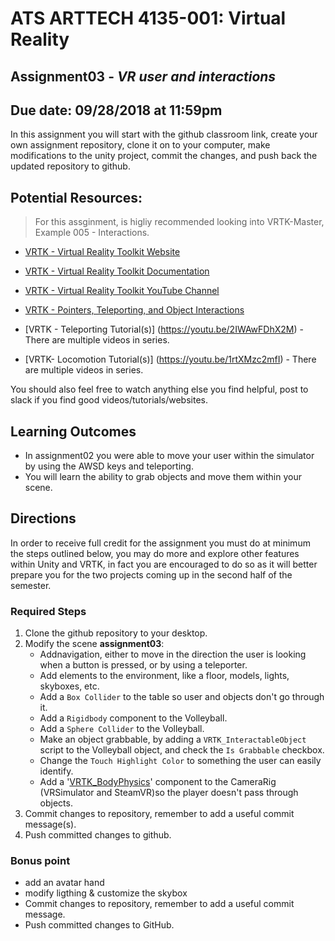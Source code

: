 # ATS ARTTECH 4135-001: Virtual Reality
## Assignment03 - *VR user and interactions* 
## Due date: 09/28/2018 at 11:59pm

In this assignment you will start with the github classroom link, create your own assignment repository, clone it on to your computer, make modifications to the unity project, commit the changes, and push back the updated repository to github.

## Potential Resources:
> For this assginment, is higliy recommended looking into  VRTK-Master, Example 005 - Interactions.

- [VRTK - Virtual Reality Toolkit Website](https://vrtoolkit.readme.io)
- [VRTK - Virtual Reality Toolkit Documentation](https://vrtoolkit.readme.io/docs)
- [VRTK - Virtual Reality Toolkit YouTube Channel](https://www.youtube.com/channel/UCWRk-LEMUNoZxUmY1wO7DBQ)

- [VRTK - Pointers, Teleporting, and Object Interactions](https://youtu.be/sW9lxEUXfe8)
- [VRTK - Teleporting Tutorial(s)] (https://youtu.be/2IWAwFDhX2M) - There are multiple videos in series.
- [VRTK- Locomotion Tutorial(s)] (https://youtu.be/1rtXMzc2mfI) - There are multiple videos in series.

You should also feel free to watch anything else you find helpful, post to slack if you find good videos/tutorials/websites.

## Learning Outcomes
- In assignment02 you were able to move your user within the simulator by using the AWSD keys and teleporting.
- You will learn the ability to grab objects and move them within your scene.

## Directions
In order to receive full credit for the assignment you must do at minimum the steps outlined below, you may do more and explore other features within Unity and VRTK, in fact you are encouraged to do so as it will better prepare you for the two projects coming up in the second half of the semester.

### Required Steps
1. Clone the github repository to your desktop.
2. Modify the scene **assignment03**:
	- Addnavigation, either to move in the direction the user is looking when a button is pressed, or by using a teleporter.
	- Add elements to the environment, like a floor, models, lights, skyboxes, etc.
	- Add a `Box Collider` to the table so user and objects don't go through it.
	- Add a `Rigidbody` component to the Volleyball.
	- Add a `Sphere Collider` to the Volleyball.
	- Make an object grabbable, by adding a `VRTK_InteractableObject` script to the Volleyball object, and check the `Is Grabbable` checkbox.
	- Change the `Touch Highlight Color` to something the user can easily identify.
	- Add a '[VRTK_BodyPhysics](https://vrtoolkit.readme.io/docs/vrtk_bodyphysics)' component to the CameraRig (VRSimulator and SteamVR)so the player doesn't pass through objects.
3. Commit changes to repository, remember to add a useful commit message(s).
4. Push committed changes to github.


### Bonus point
* add an avatar hand
* modify ligthing & customize the skybox 
* Commit changes to repository, remember to add a useful commit message.
* Push committed changes to GitHub.
